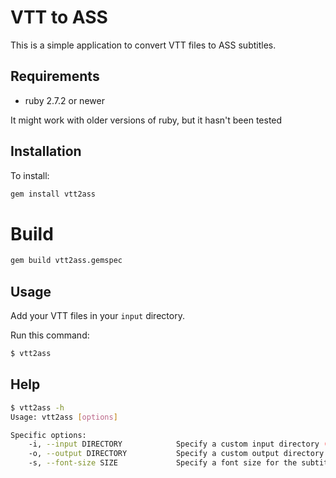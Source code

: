 # VTT to ASS

This is a simple application to convert VTT files to ASS subtitles.

## Requirements
- ruby 2.7.2 or newer

It might work with older versions of ruby, but it hasn't been tested

## Installation

To install:
```bash
gem install vtt2ass
```

# Build

```bash
gem build vtt2ass.gemspec
```

## Usage

Add your VTT files in your `input` directory.

Run this command:
```bash
$ vtt2ass
```

## Help

```bash
$ vtt2ass -h
Usage: vtt2ass [options]

Specific options:
    -i, --input DIRECTORY            Specify a custom input directory (default: './input')
    -o, --output DIRECTORY           Specify a custom output directory (default: './output')
    -s, --font-size SIZE             Specify a font size for the subtitles (default: 72)
```
